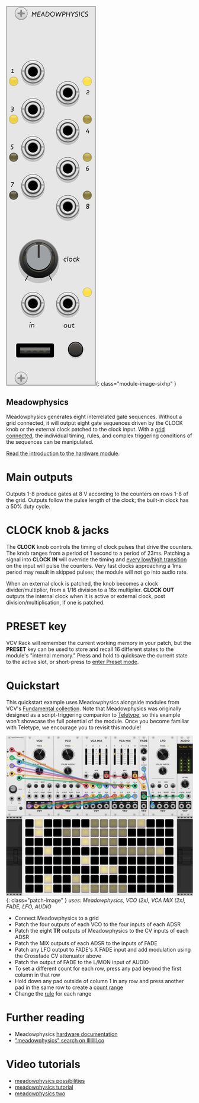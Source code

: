 ![meadowphysics module screenshot](../images/meadowphysics.png){: class="module-image-sixhp" }
## Meadowphysics

Meadowphysics generates eight interrelated gate sequences. Without a grid connected, it will output eight gate sequences driven by the CLOCK knob or the external clock patched to the clock input. With a [grid connected](../../general/connections), the individual timing, rules, and complex triggering conditions of the sequences can be manipulated.

[Read the introduction to the hardware module](http://monome.org/docs/meadowphysics/#introduction).

# Main outputs

Outputs 1-8 produce gates at 8 V according to the counters on rows 1-8 of the grid. Outputs follow the pulse length of the clock; the built-in clock has a 50% duty cycle.

# CLOCK knob & jacks

The **CLOCK** knob controls the timing of clock pulses that drive the counters. The knob ranges from a period of 1 second to a period of 23ms. Patching a signal into **CLOCK IN** will override the timing and [every low/high transition](../../general/voltage/#inputs) on the input will pulse the counters. Very fast clocks approaching a 1ms period may result in skipped pulses; the module will not go into audio rate.

When an external clock is patched, the knob becomes a clock divider/multiplier, from a 1/16 division to a 16x multiplier. **CLOCK OUT** outputs the internal clock when it is active or external clock, post division/multiplication, if one is patched.

# PRESET key

VCV Rack will remember the current working memory in your patch, but the **PRESET** key can be used to store and recall 16 different states to the module's "internal memory." Press and hold to quicksave the current state to the active slot, or short-press to [enter Preset mode](http://monome.org/docs/meadowphysics/#preset).

# Quickstart

This quickstart example uses Meadowphysics alongside modules from VCV's [Fundamental collection](https://vcvrack.com/Fundamental). Note that Meadowphysics was originally designed as a script-triggering companion to [Teletype](../teletype), so this example won't showcase the full potential of the module. Once you become familiar with Teletype, we encourage you to revisit this module!

![meadowphysics quickstart screenshot](../images/meadowphysics-quickstart.png){: class="patch-image" }
*uses: Meadowphysics, VCO (2x), VCA MIX (2x), FADE, LFO, AUDIO*

- Connect Meadowphysics to a grid
- Patch the four outputs of each VCO to the four inputs of each ADSR
- Patch the eight **TR** outputs of Meadowphysics to the CV inputs of each ADSR
- Patch the MIX outputs of each ADSR to the inputs of FADE
- Patch any LFO output to FADE's X FADE input and add modulation using the Crossfade CV attenuator above
- Patch the output of FADE to the L/MON input of AUDIO
- To set a different count for each row, press any pad beyond the first column in that row
- Hold down any pad outside of column 1 in any row and press another pad in the same row to create a [count range](https://monome.org/docs/ansible/meadowphysics/#basic)
- Change the [rule](https://monome.org/docs/meadowphysics/#rules--ranges) for each range

# Further reading

* Meadowphysics [hardware documentation](http://monome.org/docs/meadowphysics/)
* ["meadowphysics" search on llllllll.co](https://llllllll.co/search?q=meadowphysics)

# Video tutorials

* [meadowphysics possibilities](https://vimeo.com/107582557)
* [meadowphysics tutorial](https://vimeo.com/107586549)
* [meadowphysics two](https://vimeo.com/146731772)